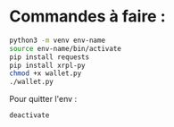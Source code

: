 # Commandes à faire :

```bash
python3 -m venv env-name
source env-name/bin/activate
pip install requests
pip install xrpl-py
chmod +x wallet.py
./wallet.py
```
Pour quitter l'env :
```bash
deactivate
```